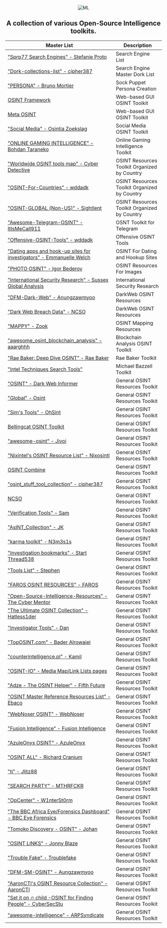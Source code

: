 <div align="center">

![ML](https://github.com/user-attachments/assets/6b2080cf-a7f3-4912-a806-e7ae8d8bfc60)

## A collection of various Open-Source Intelligence toolkits.
 
|Master List|Description|
|-----------|-----------|
|["Sprp77 Search Engines" - Stefanie Proto](https://start.me/p/b5ynOQ/sprp77-search-engines)|Search Engine List|
|["Dork-collections-list" - cipher387](https://github.com/cipher387/Dorks-collections-list)|Search Engine Master Dork List|
|["PERSONA" - Bruno Mortier](https://start.me/p/ZkMLp5/persona)|Sock Puppet Persona Creation|
|[OSINT Framework](https://osintframework.com/)|Web-based GUI OSINT Toolkit|
|[Meta OSINT](https://metaosint.github.io)|Web-based GUI OSINT Toolkit|
|["Social Media" - Osintia Zoekslag](https://start.me/p/4K0DXg/social-media)|Social Media OSINT Toolkit|
|["ONLINE GAMING INTELLIGENCE" - Bohdan Taraneko](https://start.me/p/aL6BOM/online-gaming-intelligence)|Online Gaming Intelligence Toolkit|
|["Worldwide OSINT tools map" - Cyber Detective](https://cybdetective.com/osintmap/)|OSINT Resources Toolkit Organized by Country|
|["OSINT-For-Countries" - wddadk](https://github.com/wddadk/OSINT-for-countries)|OSINT Resources Toolkit Organized by Country|
|["OSINT-GLOBAL (Non-US)" - Sightlent](https://start.me/p/jj2XEr/osint-global-non-us)|OSINT Resources Toolkit Organized by Country|
|["Awesome-Telegram-OSINT" - ItIsMeCall911](https://github.com/ItIsMeCall911/Awesome-Telegram-OSINT)|OSNT Toolkit for Telegram
|["Offensive-OSINT-Tools" - wddadk](https://github.com/wddadk/Offensive-OSINT-Tools)|Offensive OSINT Tools|
|["Dating apps and hook-up sites for investigators" - Emmanuelle Welch](https://start.me/p/VRxaj5/dating-apps-and-hook-up-sites-for-investigators)|OSINT For Dating and Hookup Sites|
|["PHOTO OSINT" - Igor Bederov](https://start.me/p/0PgzqO/photo-osint)|OSINT Resources For Images|
|["International Security Research" - Sussex Global Analysis](https://start.me/p/2pMv6d/international-security-research)|International Security Research|
|["DFM-Dark-Web" - Anungzawmyoo](https://start.me/p/QR6yd4/dfm-dark-web)|DarkWeb OSINT Resources|
|["Dark Web Breach Data" - NCSO](https://start.me/p/X2wwpk/14-dark-web-breach-data)|DarkWeb OSINT Resources|
|["MAPPY" - Zook](https://start.me/p/8ykwnj/mappy)|OSINT Mapping Resources|
|["awesome_osint_blockchain_analysis" - aaarghhh](https://github.com/aaarghhh/awesome_osint_blockchain_analysis)|Blockchain Analysis OSINT Toolkit|
|["Rae Baker: Deep Dive OSINT" - Rae Baker](https://start.me/p/7kYgk2/rae-baker-deep-dive-osint)|Rae Baker Toolkit|
|["Intel Techniques Search Tools"](https://inteltechniques.com/tools/index.html)|Michael Bazzell Toolkit|
|["OSINT" - Dark Web Informer](https://darkwebinformer.com/tag/osint/)|General OSINT Resources Toolkit|
|["Global" - Osint](https://start.me/p/rxDad8/global)|General OSINT Resources Toolkit|
|["Sim's Tools" - OhSint](https://start.me/p/KMjgBy/sim-s-tools)|General OSINT Resources Toolkit|
|[Bellingcat OSINT Toolkit](https://bellingcat.gitbook.io/toolkit)|General OSINT Resources Toolkit|
|["awesome-osint" - Jivoi](https://github.com/jivoi/awesome-osint)|General OSINT Resources Toolkit|
|["Nixintel's OSINT Resource  List" - Nixosintl](https://start.me/p/rx6Qj8/nixintel-s-osint-resource-list)|General OSINT Resources Toolkit|
|[OSINT Combine](https://www.osintcombine.com/tools)| General OSINT Resources Toolkit|
|["osint_stuff_tool_collection" - cipher387](https://github.com/cipher387/osint_stuff_tool_collection)|General OSINT Resources Toolkit|
|[NCSO](https://start.me/p/BnrMKd/01-ncso)|General OSINT Resources Toolkit|
|["Verification Tools" - Sam](https://start.me/p/ZNLPYO/verification-tools)|General OSINT Resources Toolkit|
|["AsINT_Collection" - JK](https://start.me/p/b5Aow7/asint_collection)|General OSINT Resources Toolkit|
|["karma toolkit" - N3m3s1s](https://start.me/p/7kMdYp/karma-toolkit)|General OSINT Resources Toolkit|
|["Investigation bookmarks" - Start Thread538](https://start.me/p/NQlBkX/investigation-bookmarks)|General OSINT Resources Toolkit|
|["Tools List" - Stephen](https://start.me/p/8y52v0/tools-list)|General OSINT Resources Toolkit|
|["FAROS OSINT RESOURCES" - FAROS](https://start.me/p/1kvvxN/faros-osint-resources)|General OSINT Resources Toolkit|
|["Open-Source-Intelligence-Resources" - The Cyber Mentor](https://github.com/TCM-Course-Resources/Open-Source-Intellingence-Resources)|General OSINT Resources Toolkit|
|["The Ultimate OSINT Collection" - Hatless1der](https://start.me/p/DPYPMz/the-ultimate-osint-collection)|General OSINT Resources Toolkit|
|["Investigator Tools" - Dan](https://start.me/p/gyaOJz/investigator-tools)|General OSINT Resources Toolkit|
|["TopOSINT.com" - Bader Alrowaiei](https://start.me/p/vjqXe1/toposint-com)|General OSINT Resources Toolkit|
|["counterintelligence.pl" - Kamil](https://start.me/p/DP62zl/counterintelligence-pl)|General OSINT Resources Toolkit|
|["OSINT-IO" - Media Map/Link Lists pages](https://start.me/p/1kOJ9N/16-osint-io)|General OSINT Resources Toolkit|
|["Adze - The OSINT Helper" - Fifth Future](https://start.me/p/3y5nEE/adze-the-osint-helper)|General OSINT Resources Toolkit|
|["OSINT Master Reference Resources List" - Ebaco](https://start.me/p/MEXNOe/osint-resources-master-repository)|General OSINT Resources Toolkit|
|["WebNoser OSINT" - WebNoser](https://start.me/p/lLA8ED/webnoser-osint)|General OSINT Resources Toolkit|
|["Fusion Intelligence" - Fusion Intelligence](https://start.me/p/dl7q50/fusion-intelligence)|General OSINT Resources Toolkit|
|["AzuleOnyx OSINT" - AzuleOnyx](https://start.me/p/q6QJXo/azuleonyx-osint)|General OSINT Resources Toolkit|
|["OSINT ALL" - Richard Cranium](https://start.me/p/0PwOGl/osint-all)|General OSNIT Resources Toolkit|
|["ti" - Jlitz88](https://start.me/p/NxG806/ti)|General OSINT Resources Toolkit|
|["SEARCH PARTY" - MTHRFCKR](https://start.me/p/DPAL4o/search-party)|General OSINT Resources Toolkit|
|["OpCenter" - W1nterSt0rm](https://start.me/p/GEpnjd/opcenter)|General OSINT Resources Toolkit|
|["The BBC Africa Eye/Forensics Dashboard" - BBC Eye Forensics](https://start.me/p/m6OJgv/the-bbc-africa-eye-forensics-dashboard)|General OSINT Resources Toolkit|
|["Tomoko Discovery - OSINT" - Johan](https://start.me/p/lLzzg7/tomoko-discovery-osint)|General OSINT Resources Toolkit|
|["OSINT LINKS" - Jonny Blaze](https://start.me/p/q6naJo/osint-links)|General OSINT Resources Toolkit|
|["Trouble Fake" - Troublefake](https://start.me/p/QRQb0O/trouble-fake)|General OSINT Resources Toolkit|
|["DFM-SM-OSINT" - Aungzawmyoo](https://start.me/p/nRvKOn/dfm-sm-osint)|General OSINT Resources Toolkit|
|["AaronCTI's OSINT Resource Collection" - AaronCTI](https://docs.google.com/spreadsheets/d/1klugQqw6POlBtuzon8S0b18-gpsDwX-5OYRrB7TyNEw/edit?gid=0#gid=0)|General OSINT Resources Toolkit|
|["Set it on 🔥 child -OSINT for Finding People" - CyberSecStu](https://docs.google.com/spreadsheets/d/1JxBbMt4JvGr--G0Pkl3jP9VDTBunR2uD3_faZXDvhxc/edit?gid=603724104#gid=603724104)|General OSINT Resources Toolkit|
|["awesome-intelligence" - ARPSyndicate](https://github.com/ARPSyndicate/awesome-intelligence)|General OSINT Resources Toolkit|

</div>
